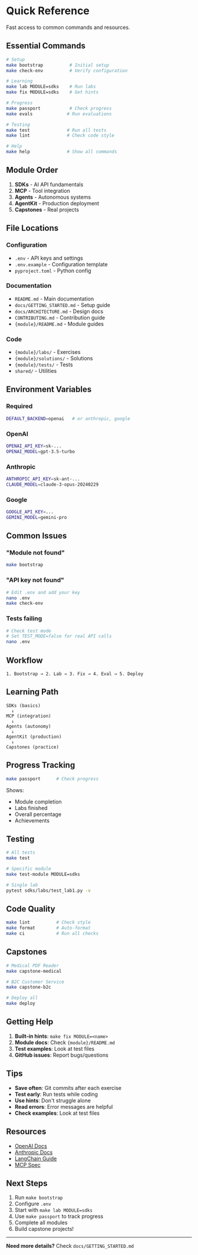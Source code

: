 # Quick Reference

Fast access to common commands and resources.

## Essential Commands

```bash
# Setup
make bootstrap          # Initial setup
make check-env          # Verify configuration

# Learning
make lab MODULE=sdks    # Run labs
make fix MODULE=sdks    # Get hints

# Progress
make passport           # Check progress
make evals             # Run evaluations

# Testing
make test              # Run all tests
make lint              # Check code style

# Help
make help              # Show all commands
```

## Module Order

1. **SDKs** - AI API fundamentals
2. **MCP** - Tool integration
3. **Agents** - Autonomous systems
4. **AgentKit** - Production deployment
5. **Capstones** - Real projects

## File Locations

### Configuration
- `.env` - API keys and settings
- `.env.example` - Configuration template
- `pyproject.toml` - Python config

### Documentation
- `README.md` - Main documentation
- `docs/GETTING_STARTED.md` - Setup guide
- `docs/ARCHITECTURE.md` - Design docs
- `CONTRIBUTING.md` - Contribution guide
- `{module}/README.md` - Module guides

### Code
- `{module}/labs/` - Exercises
- `{module}/solutions/` - Solutions
- `{module}/tests/` - Tests
- `shared/` - Utilities

## Environment Variables

### Required
```bash
DEFAULT_BACKEND=openai   # or anthropic, google
```

### OpenAI
```bash
OPENAI_API_KEY=sk-...
OPENAI_MODEL=gpt-3.5-turbo
```

### Anthropic
```bash
ANTHROPIC_API_KEY=sk-ant-...
CLAUDE_MODEL=claude-3-opus-20240229
```

### Google
```bash
GOOGLE_API_KEY=...
GEMINI_MODEL=gemini-pro
```

## Common Issues

### "Module not found"
```bash
make bootstrap
```

### "API key not found"
```bash
# Edit .env and add your key
nano .env
make check-env
```

### Tests failing
```bash
# Check test mode
# Set TEST_MODE=false for real API calls
nano .env
```

## Workflow

```
1. Bootstrap → 2. Lab → 3. Fix → 4. Eval → 5. Deploy
```

## Learning Path

```
SDKs (basics)
  ↓
MCP (integration)
  ↓
Agents (autonomy)
  ↓
AgentKit (production)
  ↓
Capstones (practice)
```

## Progress Tracking

```bash
make passport      # Check progress
```

Shows:
- Module completion
- Labs finished
- Overall percentage
- Achievements

## Testing

```bash
# All tests
make test

# Specific module
make test-module MODULE=sdks

# Single lab
pytest sdks/labs/test_lab1.py -v
```

## Code Quality

```bash
make lint          # Check style
make format        # Auto-format
make ci            # Run all checks
```

## Capstones

```bash
# Medical PDF Reader
make capstone-medical

# B2C Customer Service
make capstone-b2c

# Deploy all
make deploy
```

## Getting Help

1. **Built-in hints**: `make fix MODULE=<name>`
2. **Module docs**: Check `{module}/README.md`
3. **Test examples**: Look at test files
4. **GitHub issues**: Report bugs/questions

## Tips

- **Save often**: Git commits after each exercise
- **Test early**: Run tests while coding
- **Use hints**: Don't struggle alone
- **Read errors**: Error messages are helpful
- **Check examples**: Look at test files

## Resources

- [OpenAI Docs](https://platform.openai.com/docs/)
- [Anthropic Docs](https://docs.anthropic.com/)
- [LangChain Guide](https://python.langchain.com/)
- [MCP Spec](https://modelcontextprotocol.io/)

## Next Steps

1. Run `make bootstrap`
2. Configure `.env`
3. Start with `make lab MODULE=sdks`
4. Use `make passport` to track progress
5. Complete all modules
6. Build capstone projects!

---

**Need more details?** Check `docs/GETTING_STARTED.md`
